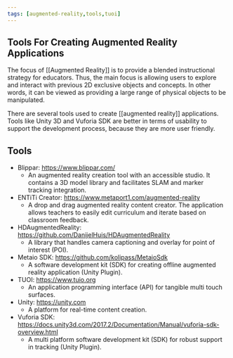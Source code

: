 ```yaml
---
tags: [augmented-reality,tools,tuoi]
---
```


## Tools For Creating Augmented Reality Applications

The focus of [[Augmented Reality]] is to provide a blended instructional strategy for educators. Thus, the main focus is allowing users to explore and interact with previous 2D exclusive objects and concepts. In other words, it can be viewed as providing a large range of physical objects to be manipulated.

There are several tools used to create [[augmented reality]] applications. Tools like Unity 3D and Vuforia SDK are better in terms of usability to support the development process, because they are more user friendly.

## Tools

- Blippar: https://www.blippar.com/
	- An augmented reality creation tool with an accessible studio. It contains a 3D model library and facilitates SLAM and marker tracking integration.
- ENTiTi Creator: https://www.metaport1.com/augmented-reality
	- A drop and drag augmented reality content creator. The application allows teachers to easily edit curriculum and iterate based on classroom feedback.
- HDAugmentedReality: https://github.com/DanijelHuis/HDAugmentedReality
	- A library that handles camera captioning and overlay for point of interest (POI).
 - Metaio SDK: https://github.com/kolipass/MetaioSdk
	- A software development kit (SDK) for creating offline augmented reality application (Unity Plugin).
- TUOI: https://www.tuio.org
	- An application programming interface (API) for tangible multi touch surfaces.
- Unity: https://unity.com
	- A platform for real-time content creation.
- Vuforia SDK: https://docs.unity3d.com/2017.2/Documentation/Manual/vuforia-sdk-overview.html
	- A multi platform software development kit (SDK) for robust support in tracking (Unity Plugin).